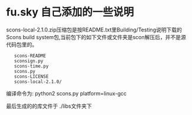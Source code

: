 
# fu.sky 自己添加的一些说明

scons-local-2.1.0.zip压缩包是按README.txt里Building/Testing说明下载的
Scons build system包,当前包下的如下文件或文件夹是scon解压后，并不是源
代码包里的。

```
   scons-README                                                                     
   sconsign.py                                                                      
   scons-time.py                                                                    
   scons.py                                                                         
   scons-LICENSE                                                                    
   scons-local-2.1.0/
```

编译命令为: python2 scons.py  platform=linux-gcc

最后生成的的库文件于 ./libs文件夹下


